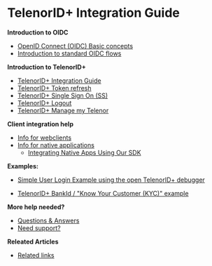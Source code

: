 # TelenorID\+ Integration Guide

__Introduction to OIDC__

* [OpenID Connect (OIDC) Basic concepts](OIDC_basics.md)
* [Introduction to standard OIDC flows](TelenorID_Plus_-_standard_oidc_flows.md)

__Introduction to TelenorID\+__

* [TelenorID\+ Integration Guide](TelenorID_Plus_-_integration_guide.md)
* [TelenorID\+ Token refresh](TelenorID_Plus_-_token_refresh.md)
* [TelenorID\+ Single Sign On (SS)](TelenorID_Plus_-_SSO.md)
* [TelenorID\+ Logout](TelenorID_Plus_-_logout.md)
* [TelenorID\+ Manage my Telenor](TelenorID_Plus_-_ManageMyTelenor.md)



__Client integration help__

* [Info for webclients](TelenorID_Plus_-_WebClients.md)
* [Info for native applications](TelenorID_Plus_-_NativeClients.md)
  * [Integrating Native Apps Using Our SDK](TelenorID_Plus_-_telenorid_from_sdk.md)
  
__Examples:__

 * [Simple User Login Example using the open TelenorID\+ debugger](TelenorID_Plus_-_user_login_-_integration_example_step_by_step.md)

 * [TelenorID\+ BankId / "Know Your Customer (KYC)" example](TelenorID_Plus_-_kyc_bankid_-_integration_example_step_by_step.md)

__More help needed?__

 * [Questions & Answers](TelenorID_Plus_-_QandA.md)
 * [Need support?](TelenorID_Plus_-_help.md)


__Releated Articles__

 * [Related links](RelatedArticles.md)